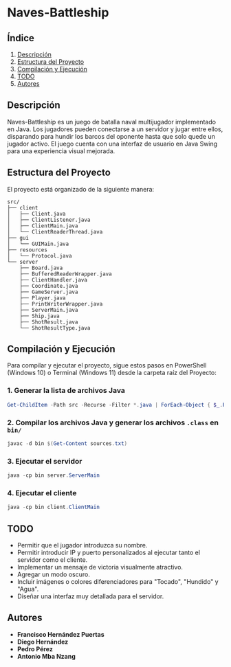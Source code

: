 # Naves-Battleship

## Índice
1. [Descripción](#descripción)
2. [Estructura del Proyecto](#estructura-del-proyecto)
3. [Compilación y Ejecución](#compilación-y-ejecución)
4. [TODO](#todo)
5. [Autores](#autores)

## Descripción
Naves-Battleship es un juego de batalla naval multijugador implementado en Java. Los jugadores pueden conectarse a un servidor y jugar entre ellos, disparando para hundir los barcos del oponente hasta que solo quede un jugador activo. El juego cuenta con una interfaz de usuario en Java Swing para una experiencia visual mejorada.

## Estructura del Proyecto
El proyecto está organizado de la siguiente manera:

```
src/
├── client
│   ├── Client.java
│   ├── ClientListener.java
│   ├── ClientMain.java
│   └── ClientReaderThread.java
├── gui
│   └── GUIMain.java
├── resources
│   └── Protocol.java
└── server
    ├── Board.java
    ├── BufferedReaderWrapper.java
    ├── ClientHandler.java
    ├── Coordinate.java
    ├── GameServer.java
    ├── Player.java
    ├── PrintWriterWrapper.java
    ├── ServerMain.java
    ├── Ship.java
    ├── ShotResult.java
    └── ShotResultType.java
```

## Compilación y Ejecución
Para compilar y ejecutar el proyecto, sigue estos pasos en PowerShell (Windows 10) o Terminal (Windows 11) desde la carpeta raíz del Proyecto:

### 1. Generar la lista de archivos Java
```powershell
Get-ChildItem -Path src -Recurse -Filter *.java | ForEach-Object { $_.FullName } > sources.txt
```

### 2. Compilar los archivos Java y generar los archivos `.class` en `bin/`
```powershell
javac -d bin $(Get-Content sources.txt)
```

### 3. Ejecutar el servidor
```powershell
java -cp bin server.ServerMain
```

### 4. Ejecutar el cliente
```powershell
java -cp bin client.ClientMain
```

## TODO
- Permitir que el jugador introduzca su nombre.
- Permitir introducir IP y puerto personalizados al ejecutar tanto el servidor como el cliente.
- Implementar un mensaje de victoria visualmente atractivo.
- Agregar un modo oscuro.
- Incluir imágenes o colores diferenciadores para "Tocado", "Hundido" y "Agua".
- Diseñar una interfaz muy detallada para el servidor.

## Autores
- **Francisco Hernández Puertas**
- **Diego Hernández**
- **Pedro Pérez**
- **Antonio Mba Nzang**

